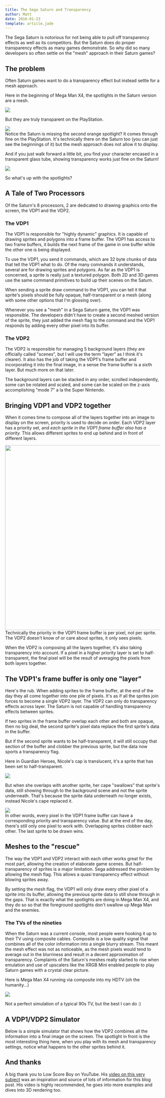 ```yaml
---
title: The Sega Saturn and Transparency
author: Matt
date: 2016-01-23
template: article.jade
---
```

The Sega Saturn is notorious for not being able to pull off transparency effects as well as its competitors. But the Saturn does do proper transparency effects as many games demonstrate. So why did so many developers so often settle on the "mesh" approach in their Saturn games?
<span class="more"></span>

## The problem

Often Saturn games want to do a transparency effect but instead settle for a mesh approach.

Here in the beginning of Mega Man X4, the spotlights in the Saturn version are a mesh.

<img src="img/mmx4Saturn.png">

But they are truly transparent on the PlayStation.

<img src="img/mmx4PSX.png">

<div class="callout pitfall">
  Notice the Saturn is missing the second orange spotlight? It comes through fine on the PlayStation. It's technically there on the Saturn too (you can just see the beginnings of it) but the mesh approach does not allow it to display.
</div>

And if you just walk forward a little bit, you find your character encased in a transparent glass tube, showing transparency works just fine on the Saturn!

<img src="img/mmx4SaturnTube.png">

So what's up with the spotlights?

## A Tale of Two Processors

Of the Saturn's 8 processors, 2 are dedicated to drawing graphics onto the screen, the VDP1 and the VDP2.

### The VDP1

The VDP1 is responsible for "highly dynamic" graphics. It is capable of drawing sprites and polygons into a frame buffer. The VDP1 has access to two frame buffers, it builds the next frame of the game in one buffer while the other one is being displayed.

To use the VDP1, you send it commands, which are 32 byte chunks of data that tell the VDP1 what to do. Of the many commands it understands, several are for drawing sprites and polygons. As far as the VDP1 is concerned, a sprite is really just a textured polygon. Both 2D and 3D games use the same command primitives to build up their scenes on the Saturn.

When sending a sprite draw command to the VDP1, you can tell it that sprite's pixels should be fully opaque, half-transparent or a mesh (along with some other options that I'm glossing over).

<div class="callout wisdom">
Whenever you see a "mesh" in a Sega Saturn game, the VDP1 was responsible. The developers didn't have to create a second meshed version of the sprite, they just added the mesh flag to the command and the VDP1 responds by adding every other pixel into its buffer.
</div>

### The VDP2

The VDP2 is responsible for managing 5 background layers (they are officially called "scenes", but I will use the term "layer" as I think it's clearer). It also has the job of taking the VDP1's frame buffer and incorporating it into the final image, in a sense the frame buffer is a sixth layer. But much more on that later.

The background layers can be stacked in any order, scrolled independently, some can be rotated and scaled, and some can be scaled on the z-axis accomplishing "mode 7" a la the Super Nintendo.

## Bringing VDP1 and VDP2 together

When it comes time to compose all of the layers together into an image to display on the screen, priority is used to decide on order. Each VDP2 layer has a priority set, and *each sprite in the VDP1 frame buffer also has a priority.* This allows different sprites to end up behind and in front of different layers.

<img src="img/composingBlowup.svg" width="600" />

<div class="callout wisdom">
Technically the priority in the VDP1 frame buffer is per pixel, not per sprite. The VDP2 doesn't know of or care about sprites, it only sees pixels.
</div>

When the VDP2 is composing all the layers together, it's also taking transparency into account. If a pixel in a higher priority layer is set to half-transparent, the final pixel will be the result of averaging the pixels from both layers together.

## The VDP1's frame buffer is only one "layer"

Here's the rub. When adding sprites to the frame buffer, at the end of the day they all come together into one pile of pixels. It's as if all the sprites join forces to become a single VDP2 layer. The VDP2 can only do transparency effects across layer. The Saturn is not capable of handling transparency effects between sprites.

If two sprites in the frame buffer overlap each other and both are opaque, then no big deal, the second sprite's pixel data replace the first sprite's data in the buffer.

But if the second sprite wants to be half-transparent, it will still occupy that section of the buffer and clobber the previous sprite, but the data now sports a transparency flag.

Here in Guardian Heroes, Nicole's cap is translucent, it's a sprite that has been set to half-transparent.

<img src="img/guardianHeroesNoOverlapSprites.png" />

But when she overlaps with another sprite, her cape "swallows" that sprite's data, still showing through to the background scene and not the sprite underneath. That's because the sprite data underneath no longer exists, instead Nicole's cape replaced it.

<img src="img/guardianHeroesOverlapTransparentSprites.png" />

<div class="callout wisdom">
In other words, every pixel in the VDP1 frame buffer can have a corresponding priority and transparency value. But at the end of the day, there's still only one pixel to work with. Overlapping sprites clobber each other. The last sprite to be drawn wins.
</div>

## Meshes to the "rescue"

The way the VDP1 and VDP2 interact with each other works great for the most part, allowing the creation of elaborate game scenes. But half-transparency of sprites is a major limitation. Sega addressed the problem by allowing the mesh flag. This allows a quasi transparency effect without blowing sprites away.

By setting the mesh flag, the VDP1 will only draw every other pixel of a sprite into its buffer, allowing the previous sprite data to still show through in the gaps. That is exactly what the spotlights are doing in Mega Man X4, and they do so so that the foreground spotlights don't swallow up Mega Man and the enemies.

### The TVs of the nineties

When the Saturn was a current console, most people were hooking it up to their TV using composite cables. Composite is a low quality signal that combines all of the color information into a single blurry stream. This meant the mesh effect was not as noticeable, as the mesh pixels would tend to average out in the blurriness and result in a decent approximation of transparency. Complaints of the Saturn's meshes really started to rise when emulation and use of upscalers like the XRGB Mini enabled people to play Saturn games with a crystal clear picture.

Here is Mega Man X4 running via composite into my HDTV (oh the humanity...)

<img src="img/mmx4ViaComposite.jpg" />

Not a perfect simulation of a typical 90s TV, but the best I can do :)

## A VDP1/VDP2 Simulator

Below is a simple simulator that shows how the VDP2 combines all the information into a final image on the screen. The spotlight in front is the most interesting thing here, when you play with its mesh and transparency settings, notice what happens to the other sprites behind it.

<link rel="stylesheet" href="simplegrid.css" />
<link rel="stylesheet" href="dist/bundle.css" />
<link rel="stylesheet" href="css/font-awesome.min.css" />
<div id='simulator-root'></div>
<script src="dist/bundle.min.js"></script>

## And thanks

A big thank you to Low Score Boy on YouTube. His [video on this very subject](https://www.youtube.com/watch?v=f_OchOV_WDg) was an inspiration and source of lots of information for this blog post. His video is highly recommended, he goes into more examples and dives into 3D rendering too.
